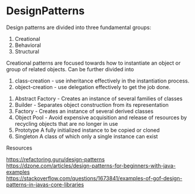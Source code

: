 # DesignPatterns

Design patterns are divided into three fundamental groups:
<ol>
<li>Creational</li>
<li>Behavioral</li>
<li>Structural</li>
</ol>

Creational patterns are focused towards how to instantiate an object or group of related objects.
Can be further divided into
<ol>
<li>class-creation - use inheritance effectively in the instantiation process.</li>
<li>object-creation - use delegation effectively to get the job done.</li>
</ol>

<ol>
<li>Abstract Factory - Creates an instance of several families of classes</li>
<li>Builder - Separates object construction from its representation</li>
<li>Factory - Creates an instance of several derived classes</li>
<li>Object Pool - Avoid expensive acquisition and release of resources by recycling objects that are no longer in use
</li>
<li>Prototype           A fully initialized instance to be copied or cloned</li>
<li>Singleton           A class of which only a single instance can exist</li>
</ol>



Resources

https://refactoring.guru/design-patterns<br/> 
https://dzone.com/articles/design-patterns-for-beginners-with-java-examples<br /> 
https://stackoverflow.com/questions/1673841/examples-of-gof-design-patterns-in-javas-core-libraries